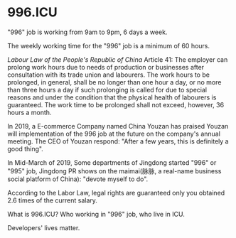 996.ICU
===

"996" job is working from 9am to 9pm, 6 days a week.

The weekly working time for the "996" job is a minimum of 60 hours.

*Labour Law of the People's Republic of China* Article 41:
The employer can prolong work hours due to needs of production or businesses after consultation with its trade union and labourers. The work hours to be prolonged, in general, shall be no longer than one hour a day, or no more than three hours a day if such prolonging is called for due to special reasons and under the condition that the physical health of labourers is guaranteed. The work time to be prolonged shall not exceed, however, 36 hours a month. 

In 2019, a E-commerce Company named China Youzan has praised Youzan will implementation of the 996 job at the future on the company's annual meeting. The CEO of Youzan respond: "After a few years, this is definitely a good thing".

In Mid-March of 2019, Some departments of Jingdong started "996" or "995" job, Jingdong PR shows on the maimai(脉脉, a real-name business social platform of China): "devote myself to do".

According to the Labor Law, legal rights are guaranteed only you obtained 2.6 times of the current salary.

What is 996.ICU? Who working in "996" job, who live in ICU.

Developers' lives matter.
